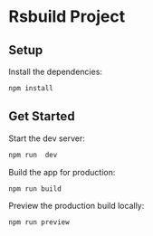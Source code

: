 # Rsbuild Project

## Setup

Install the dependencies:

```bash
npm install
```

## Get Started

Start the dev server:

```bash
npm run  dev
```

Build the app for production:

```bash
npm run build
```

Preview the production build locally:

```bash
npm run preview
```
